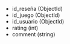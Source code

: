 - id_reseña (ObjectId)
- id_juego (ObjectId)
- id_usuario (ObjectId)
- rating (int)
- comment (string)